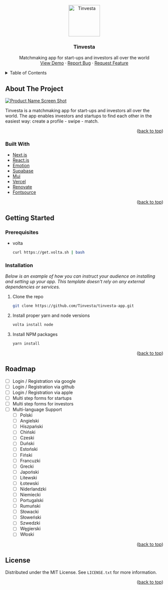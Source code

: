 <div id="top"></div>

<!-- PROJECT LOGO -->
<br />
<div align="center">
  <a href="https://github.com/tinvesta/Tinvesta-app">
    <img src="https://www.tinvesta.io/icon-256x256.png" alt="Tinvesta" width="100" height="100" />
  </a>

  <h3 align="center">Tinvesta</h3>

  <p align="center">
    Matchmaking app for start-ups and investors all over the world
    <br />
    <a href="https://github.com/tinvesta/Tinvesta-app">View Demo</a>
    ·
    <a href="https://github.com/tinvesta/Tinvesta-app/issues">Report Bug</a>
    ·
    <a href="https://github.com/tinvesta/Tinvesta-app/issues">Request Feature</a>
  </p>
</div>

<!-- TABLE OF CONTENTS -->
<details>
  <summary>Table of Contents</summary>
  <ol>
    <li>
      <a href="#about-the-project">About The Project</a>
      <ul>
        <li><a href="#built-with">Built With</a></li>
      </ul>
    </li>
    <li>
      <a href="#getting-started">Getting Started</a>
      <ul>
        <li><a href="#prerequisites">Prerequisites</a></li>
        <li><a href="#installation">Installation</a></li>
      </ul>
    </li>
    <li><a href="#roadmap">Roadmap</a></li>
    <li><a href="#license">License</a></li>
  </ol>
</details>

<!-- ABOUT THE PROJECT -->

## About The Project

[![Product Name Screen Shot][product-screenshot]](https://www.tinvesta.io)

Tinvesta is a matchmaking app for start-ups and investors all over the world. The app enables investors and startups to find each other in the easiest way: create a profile - swipe - match.

<p align="right">(<a href="#top">back to top</a>)</p>

### Built With

- [Next.js](https://nextjs.org/)
- [React.js](https://reactjs.org/)
- [Emotion](https://emotion.sh/)
- [Supabase](https://supabase.com/)
- [Mui](https://mui.com/)
- [Vercel](https://vercel.com/)
- [Renovate](https://renovatebot.com/)
- [Fontsource](https://fontsource.org/)

<p align="right">(<a href="#top">back to top</a>)</p>

<!-- GETTING STARTED -->

## Getting Started

### Prerequisites

- volta
  ```sh
  curl https://get.volta.sh | bash
  ```

### Installation

_Below is an example of how you can instruct your audience on installing and setting up your app. This template doesn't rely on any external dependencies or services._

1. Clone the repo
   ```sh
   git clone https://github.com/Tinvesta/tinvesta-app.git
   ```
2. Install proper yarn and node versions
   ```sh
   volta install node
   ```
3. Install NPM packages
   ```sh
   yarn install
   ```

<p align="right">(<a href="#top">back to top</a>)</p>

<!-- ROADMAP -->

## Roadmap

- [ ] Login / Registration via google
- [ ] Login / Registration via github
- [ ] Login / Registration via apple
- [ ] Multi step forms for startups
- [ ] Multi step forms for investors
- [ ] Multi-language Support
  - [ ] Polski
  - [ ] Angielski
  - [ ] Hiszpański
  - [ ] Chiński
  - [ ] Czeski
  - [ ] Duński
  - [ ] Estoński
  - [ ] Fiński
  - [ ] Francuzki
  - [ ] Grecki
  - [ ] Japoński
  - [ ] Litewski
  - [ ] Łotewski
  - [ ] Niderlandzki
  - [ ] Niemiecki
  - [ ] Portugalski
  - [ ] Rumuński
  - [ ] Słowacki
  - [ ] Słoweński
  - [ ] Szwedzki
  - [ ] Węgierski
  - [ ] Włoski

<p align="right">(<a href="#top">back to top</a>)</p>

<!-- LICENSE -->

## License

Distributed under the MIT License. See `LICENSE.txt` for more information.

<p align="right">(<a href="#top">back to top</a>)</p>

<!-- MARKDOWN LINKS & IMAGES -->
<!-- https://www.markdownguide.org/basic-syntax/#reference-style-links -->

[product-screenshot]: https://www.tinvesta.io/images/readme/screenshot.png
